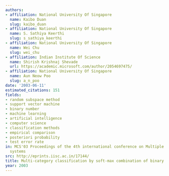 ```yaml
---
authors:
- affiliation: National University Of Singapore
  name: Kaibo Duan
  slug: kaibo_duan
- affiliation: National University Of Singapore
  name: S. Sathiya Keerthi
  slug: s_sathiya_keerthi
- affiliation: National University Of Singapore
  name: Wei Chu
  slug: wei_chu
- affiliation: Indian Institute Of Science
  name: Shirish Krishnaj Shevade
  url: https://academic.microsoft.com/author/2054697475/
- affiliation: National University Of Singapore
  name: Aun Neow Poo
  slug: a_n_poo
date: '2003-06-11'
estimated_citations: 151
fields:
- random subspace method
- support vector machine
- binary number
- machine learning
- artificial intelligence
- computer science
- classification methods
- empirical comparison
- posteriori probability
- test error rate
in: MCS'03 Proceedings of the 4th international conference on Multiple classifier
  systems
src: http://eprints.iisc.ac.in/17144/
title: Multi-category classification by soft-max combination of binary classifiers
year: 2003
---
```

